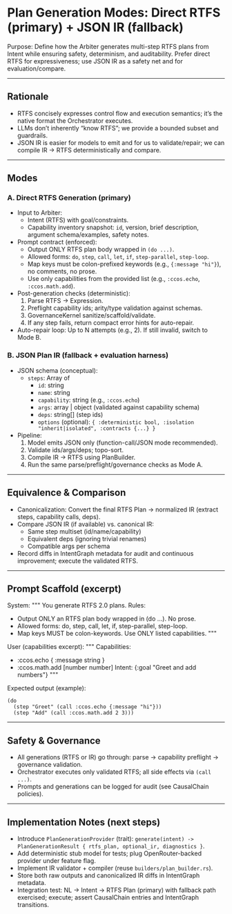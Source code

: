 # Plan Generation Modes: Direct RTFS (primary) + JSON IR (fallback)

Purpose: Define how the Arbiter generates multi-step RTFS plans from Intent while ensuring safety, determinism, and auditability. Prefer direct RTFS for expressiveness; use JSON IR as a safety net and for evaluation/compare.

---
## Rationale
- RTFS concisely expresses control flow and execution semantics; it’s the native format the Orchestrator executes.
- LLMs don’t inherently “know RTFS”; we provide a bounded subset and guardrails.
- JSON IR is easier for models to emit and for us to validate/repair; we can compile IR → RTFS deterministically and compare.

---
## Modes

### A. Direct RTFS Generation (primary)
- Input to Arbiter:
  - Intent (RTFS) with goal/constraints.
  - Capability inventory snapshot: `id`, version, brief description, argument schema/examples, safety notes.
- Prompt contract (enforced):
  - Output ONLY RTFS plan body wrapped in `(do ...)`.
  - Allowed forms: `do`, `step`, `call`, `let`, `if`, `step-parallel`, `step-loop`.
  - Map keys must be colon-prefixed keywords (e.g., `{:message "hi"}`), no comments, no prose.
  - Use only capabilities from the provided list (e.g., `:ccos.echo`, `:ccos.math.add`).
- Post-generation checks (deterministic):
  1) Parse RTFS → Expression.
  2) Preflight capability ids; arity/type validation against schemas.
  3) GovernanceKernel sanitize/scaffold/validate.
  4) If any step fails, return compact error hints for auto-repair.
- Auto-repair loop: Up to N attempts (e.g., 2). If still invalid, switch to Mode B.

### B. JSON Plan IR (fallback + evaluation harness)
- JSON schema (conceptual):
  - `steps`: Array of
    - `id`: string
    - `name`: string
    - `capability`: string (e.g., `:ccos.echo`)
    - `args`: array | object (validated against capability schema)
    - `deps`: string[] (step ids)
    - `options` (optional): `{ :deterministic bool, :isolation "inherit|isolated", :contracts {...} }`
- Pipeline:
  1) Model emits JSON only (function-call/JSON mode recommended).
  2) Validate ids/args/deps; topo-sort.
  3) Compile IR → RTFS using PlanBuilder.
  4) Run the same parse/preflight/governance checks as Mode A.

---
## Equivalence & Comparison
- Canonicalization: Convert the final RTFS Plan → normalized IR (extract steps, capability calls, deps).
- Compare JSON IR (if available) vs. canonical IR:
  - Same step multiset (id/name/capability)
  - Equivalent deps (ignoring trivial renames)
  - Compatible args per schema
- Record diffs in IntentGraph metadata for audit and continuous improvement; execute the validated RTFS.

---
## Prompt Scaffold (excerpt)
System:
"""
You generate RTFS 2.0 plans.
Rules:
- Output ONLY an RTFS plan body wrapped in (do ...). No prose.
- Allowed forms: do, step, call, let, if, step-parallel, step-loop.
- Map keys MUST be colon-keywords. Use ONLY listed capabilities.
"""

User (capabilities excerpt):
"""
Capabilities:
- :ccos.echo { :message string }
- :ccos.math.add [number number]
Intent:
{:goal "Greet and add numbers"}
"""

Expected output (example):
```
(do
  (step "Greet" (call :ccos.echo {:message "hi"}))
  (step "Add" (call :ccos.math.add 2 3)))
```

---
## Safety & Governance
- All generations (RTFS or IR) go through: parse → capability preflight → governance validation.
- Orchestrator executes only validated RTFS; all side effects via `(call ...)`.
- Prompts and generations can be logged for audit (see CausalChain policies).

---
## Implementation Notes (next steps)
- Introduce `PlanGenerationProvider` (trait): `generate(intent) -> PlanGenerationResult { rtfs_plan, optional_ir, diagnostics }`.
- Add deterministic stub model for tests; plug OpenRouter-backed provider under feature flag.
- Implement IR validator + compiler (reuse `builders/plan_builder.rs`).
- Store both raw outputs and canonicalized IR diffs in IntentGraph metadata.
- Integration test: NL → Intent → RTFS Plan (primary) with fallback path exercised; execute; assert CausalChain entries and IntentGraph transitions.
